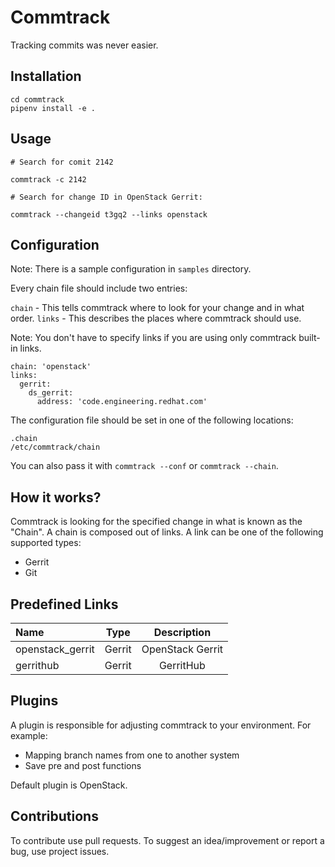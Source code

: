 # Commtrack

Tracking commits was never easier.


## Installation

```
cd commtrack
pipenv install -e .
```

## Usage

```
# Search for comit 2142

commtrack -c 2142

# Search for change ID in OpenStack Gerrit:

commtrack --changeid t3gq2 --links openstack
```

## Configuration

Note: There is a sample configuration in `samples` directory.

Every chain file should include two entries:

`chain` - This tells commtrack where to look for your change and in what order.
`links` - This describes the places where commtrack should use.

Note: You don't have to specify links if you are using only commtrack built-in
      links.

```
chain: 'openstack'
links:
  gerrit:
    ds_gerrit:
      address: 'code.engineering.redhat.com'
```

The configuration file should be set in one of the following locations:

```
.chain
/etc/commtrack/chain
```

You can also pass it with `commtrack --conf` or `commtrack --chain`.

## How it works?

Commtrack is looking for the specified change in what is known as the "Chain".
A chain is composed out of links. A link can be one of the following supported types:

* Gerrit
* Git

## Predefined Links

Name | Type | Description
:------ |:------:|:--------:
openstack_gerrit | Gerrit | OpenStack Gerrit
gerrithub | Gerrit | GerritHub

## Plugins

A plugin is responsible for adjusting commtrack to your environment.
For example:

* Mapping branch names from one to another system
* Save pre and post functions

Default plugin is OpenStack.


## Contributions

To contribute use pull requests.
To suggest an idea/improvement or report a bug, use project issues.
